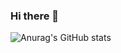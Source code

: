 ### Hi there 👋
![Anurag's GitHub stats](https://github-readme-stats.vercel.app/api?username=thealoneshadow&hide=contribs,prs)
